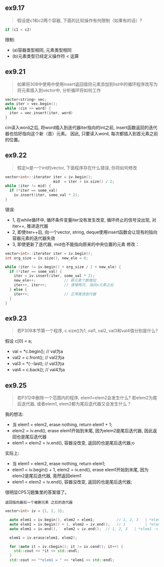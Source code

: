 ## ex9.17

> 假设是c1和c2两个容器, 下面的比较操作有何限制（如果有的话）?

```cpp
if (c1 < c2)
```

限制:
* (a)容器类型相同, 元素类型相同
* (b)元素类型已经定义操作符 < 运算 

## ex9.21

> 如果将308中使用中使用insert返回值将元素添加到list中的循环程序改写为将元素插入到vector中, 分析循环将如何工作

```cpp
vector<string> vec;
auto iter = vec.begin();
while (cin >> word) {
  iter = vec.insert(iter, word)
}
```

cin读入word之后, 将word插入到迭代器iter指向的int之前, insert函数返回的迭代器也恰好指向这个新（首）元素。
因此, 只要读入word, 每次都插入到首元素之前的位置。

## ex9.22

> 假定iv是一个int的vector, 下面程序存在什么错误, 你将如何修改

```cpp
vector<int>::iterator iter = iv.begin();
                      mid  = iter + iv.size() / 2;
while (iter != mid) {
  if (*iter == some_val)
    iv.insert(iter, some_val * 2);
}
```

错误:
* 1, 在while循环中, 循环条件变量iter没有发生改变, 循环终止的信号没出现, 对iter++, 推进迭代器
* 2, 即使iter++后, 向一个vector, string, deque使用insert函数会让现有的指向容器元素的迭代器失效
* 3, 即使更新了迭代器, mid也不能指向原来的中央位置的元素
修改：

```cpp
vector<int>::iterator iter = iv.begin();
int org_size = iv.size(), new_ele = 0;

while (iter != iv.begin() + org_size / 2 + new_ele) {
  if (*iter == some_val) {
    iter = iv.insert(iter, some_val * 2);
	new_ele++;             // 新元素个数增加
	iter++, iter++;        // 递增两次, 指向x元素之后
  } else {
    iter++;                // 正常推进迭代器
  }
}
```

## ex9.23

> 若P309本节第一个程序, c.size()为1, val1, val2, val3和val4值分别是什么?

假设 c[0] = a;
* val  = *c.begin();   // val为a
* val2 = c.front();    // val2为a
* val3 = *(--last);    // val3为a
* val4 = c.back();     // val4为a

## ex9.25

> 若P312中删除一个范围内的程序, elem1=elem2会发生什么? 若elem2为尾后迭代器, 或者elem1, elem2都为尾后迭代器又会发生什么？

我的想法:
* 当 elem1 = elem2, erase nothing, return elem1 + 1;
*    elem2 = iv.end(), erase elem1开始到末尾, 因为elem2是尾后迭代器, 因此返回也是尾后迭代器
*    elem1 = elem2 = iv.end(), 容器没改变, 返回的也是尾后迭代器;o

实际上:
* 当 elem1 = elem2, erase nothing, return elem1;
*    elem1 = iv.begin() + 1, elem2 = iv.end(), erase elem1开始到末尾, 因为elem2是尾后迭代器, 竟然返回elem1
*    elem1 = elem2 = iv.end(), 容器没改变, 返回的也是尾后迭代器;

很明显CP5习题集里的答案错了。

`返回指向最后一个被删元素 之后的迭代器`

```cpp
vector<int> iv = {1, 2, 3};

  auto elem1 = iv.begin(), elem2 = elem1;          // 1, 2, 3   | *elem1 = 1
  auto elem1 = iv.begin() + 1, elem2 = iv.end();   // 1         | *elem1 = 2
  auto elem1 = iv.end(),   elem2 = iv.end();  // 1, 2, 3   | *elem1 -> undefined

  elem1 = iv.erase(elem1, elem2);

  for (auto it = iv.cbegin(); it != iv.cend(); it++) {
    std::cout << *it << std::endl;
  }
  std::cout << "*elem1 = " << *elem1 << std::endl;
```
